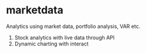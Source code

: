 # marketdata
Analytics using market data, portfolio analysis, VAR etc.
1. Stock analytics with live data through API
2. Dynamic charting with interact
